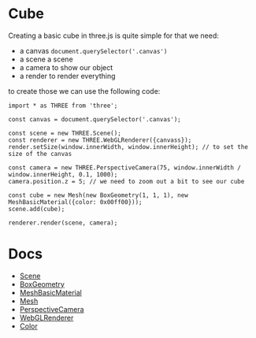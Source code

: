 # Cube
Creating a basic cube in three.js is quite simple for that we need:
- a canvas `document.querySelector('.canvas')`
- a scene a scene
- a camera to show our object
- a render to render everything

to create those we can use the following code:
```
import * as THREE from 'three';

const canvas = document.querySelector('.canvas');

const scene = new THREE.Scene();
const renderer = new THREE.WebGLRenderer({canvass});
render.setSize(window.innerWidth, window.innerHeight); // to set the size of the canvas

const camera = new THREE.PerspectiveCamera(75, window.innerWidth / window.innerHeight, 0.1, 1000);
camera.position.z = 5; // we need to zoom out a bit to see our cube

const cube = new Mesh(new BoxGeometry(1, 1, 1), new MeshBasicMaterial({color: 0x00ff00}));
scene.add(cube);

renderer.render(scene, camera);
```

# Docs
- [Scene](https://threejs.org/docs/index.html#api/en/scenes/Scene)
- [BoxGeometry](https://threejs.org/docs/index.html#api/en/geometries/BoxGeometry)
- [MeshBasicMaterial](https://threejs.org/docs/index.html#api/en/materials/MeshBasicMaterial)
- [Mesh](https://threejs.org/docs/index.html#api/en/objects/Mesh)
- [PerspectiveCamera](https://threejs.org/docs/index.html#api/en/cameras/PerspectiveCamera)
- [WebGLRenderer](https://threejs.org/docs/index.html#api/en/renderers/WebGLRenderer)
- [Color](https://threejs.org/docs/index.html#api/en/math/Color)